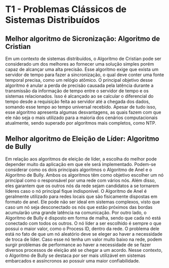 # T1 - Problemas Clássicos de Sistemas Distribuídos

## Melhor algoritmo de Sicronização: Algoritmo de Cristian
Em um contexto de sistemas distribuídos, o Algoritmo de Cristian pode ser considerado um dos melhores ao fornecer uma solução simples porém capaz de alcançar uma alta precisão. 
Esse algoritmo exige que exista um servidor de tempo para fazer a sincronização, o qual deve conter uma fonte temporal precisa, como um relógio atômico.
O principal objetivo desse algoritmo é anular a perda de precisão causada pela latência durante a transmissão da informação de tempo entre o servidor de tempo e os sistemas relacionados. 
Isso é alcançado ao se calcular o diferencial do tempo desde a requisição feita ao servidor até a chegada dos dados, somando esse tempo ao tempo universal recebido.
Apesar de tudo isso, esse algoritmo apresenta algumas desvantagens, as quais fazem com que ele não seja o mais utilizado para a maioria dos cenários computacionais atualmente, sendo superado por algoritmos mais completos, como NTP.

## Melhor algoritmo de Eleição de Líder: Algoritmo de Bully
Em relação aos algoritmos de eleição de líder, a escolha do melhor pode depender muito da aplicação em que ele será implementado.
Podem-se considerar como os dois principais algoritmos o Algoritmo de Anel e o Algoritmo de Bully. 
Ambos os algoritmos têm como objetivo escolher um nó principal como o responsável por uma rede com vários nós. Além disso, eles garantem que os outros nós da rede sejam candidatos a se tornarem líderes caso o nó principal fique indisponível.
O Algoritmo de Anel é geralmente utilizado para redes locais que são fisicamente dispostas em formato de anel. 
Ele pode não ser ideal em sistemas complexos, visto que caso um nó seja desconectado os nós que estão próximos das bordas acumularão uma grande latência na comunicação.
Por outro lado, o Algoritmo de Bully é disposto em forma de malha, sendo que cada nó está conectado com todos os outros. O nó líder a ser escolhido é sempre o que possui o maior valor, como o Process ID, dentro da rede. 
O problema dele está no fato de que um nó aleatório deve se eleger ao haver a necessidade de troca de líder. Caso esse nó tenha um valor muito baixo na rede, podem surgir problemas de performance ao haver a necessidade de se fazer diversos processos de eleição até se chegar a um acordo.
Nesse contexto, o Algoritmo de Bully se destaca por ser mais utilizável em sistemas embarcados e assíncronos ao possuir uma maior confiabilidade.
